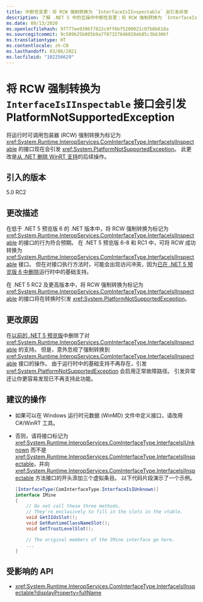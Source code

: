 ```yaml
---
title: 中断性变更：将 RCW 强制转换为 `InterfaceIsIInspectable` 会引发异常
description: 了解 .NET 5 中的互操作中断性变更：将 RCW 强制转换为 `InterfaceIsIInspectable` 接口会引发 PlatformNotSupportedException。
ms.date: 09/13/2020
ms.openlocfilehash: 9f777ee9396f7822c9ff6bf5209021c07b8b618a
ms.sourcegitcommit: 9c589b25b005b9a7f87327646020eb85c3b6306f
ms.translationtype: HT
ms.contentlocale: zh-CN
ms.lasthandoff: 03/06/2021
ms.locfileid: "102256629"
---
```

# <a name="casting-rcw-to-an-interfaceisiinspectable-interface-throws-platformnotsupportedexception"></a>将 RCW 强制转换为 `InterfaceIsIInspectable` 接口会引发 PlatformNotSupportedException

将运行时可调用包装器 (RCW) 强制转换为标记为 <xref:System.Runtime.InteropServices.ComInterfaceType.InterfaceIsIInspectable> 的接口现在会引发 <xref:System.PlatformNotSupportedException>。 此更改是[从 .NET 删除 WinRT 支持](built-in-support-for-winrt-removed.md)的后续操作。

## <a name="version-introduced"></a>引入的版本

5.0 RC2

## <a name="change-description"></a>更改描述

在低于 .NET 5 预览版 6 的 .NET 版本中，将 RCW 强制转换为标记为 <xref:System.Runtime.InteropServices.ComInterfaceType.InterfaceIsIInspectable> 的接口的行为符合预期。 在 .NET 5 预览版 6-8 和 RC1 中，可将 RCW 成功转换为 <xref:System.Runtime.InteropServices.ComInterfaceType.InterfaceIsIInspectable> 接口。 但在对接口执行方法时，可能会出现访问冲突，因为[已在 .NET 5 预览版 6 中删除](built-in-support-for-winrt-removed.md)运行时中的基础支持。

在 .NET 5 RC2 及更高版本中，将 RCW 强制转换为标记为 <xref:System.Runtime.InteropServices.ComInterfaceType.InterfaceIsIInspectable> 的接口将在转换时引发 <xref:System.PlatformNotSupportedException>。

## <a name="reason-for-change"></a>更改原因

在[以前的 .NET 5 预览版](built-in-support-for-winrt-removed.md)中删除了对 <xref:System.Runtime.InteropServices.ComInterfaceType.InterfaceIsIInspectable> 的支持。 但是，意外忽视了强制转换到 <xref:System.Runtime.InteropServices.ComInterfaceType.InterfaceIsIInspectable> 接口的操作。 由于运行时中的基础支持不再存在，引发 <xref:System.PlatformNotSupportedException> 会启用正常故障路径。 引发异常还让你更容易发现已不再支持此功能。

## <a name="recommended-action"></a>建议的操作

- 如果可以在 Windows 运行时元数据 (WinMD) 文件中定义接口，请改用 C#/WinRT 工具。

- 否则，请将接口标记为 <xref:System.Runtime.InteropServices.ComInterfaceType.InterfaceIsIUnknown> 而不是 <xref:System.Runtime.InteropServices.ComInterfaceType.InterfaceIsIInspectable>，并向 <xref:System.Runtime.InteropServices.ComInterfaceType.InterfaceIsIInspectable> 方法接口的开头添加三个虚拟条目。 以下代码片段演示了一个示例。

  ```csharp
  [InterfaceType(ComInterfaceType.InterfaceIsIUnknown)]
  interface IMine
  {
      // Do not call these three methods.
      // They're exclusively to fill in the slots in the vtable.
      void GetIIdsSlot();
      void GetRuntimeClassNameSlot();
      void GetTrustLevelSlot();

      // The original members of the IMine interface go here.
      ...
  }
  ```

## <a name="affected-apis"></a>受影响的 API

- <xref:System.Runtime.InteropServices.ComInterfaceType.InterfaceIsIInspectable?displayProperty=fullName>

<!--

### Affected APIs

- `F:System.Runtime.InteropServices.ComInterfaceType.InterfaceIsIInspectable`

### Category

Interop

-->
